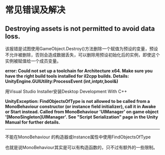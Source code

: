 # 常见错误及解决

## Destroying assets is not permitted to avoid data loss.

该报错是试图使用GameObject.Destroy()方法删除一个赋值为预设的变量，预设不允许被删除，否则会造成数据丢失，可以删除用预设初始化后的实例，即使这个实例被赋值给一个成员变量。

**error: Could not set up a toolchain for Architecture x64. Make sure you have the right build tools installed for il2cpp builds. Details: UnityEngine.GUIUtility:ProcessEvent (int,intptr,bool&)**

用Visual Studio Installer安装Desktop Development With C++



**UnityException: FindObjectsOfType is not allowed to be called from a MonoBehaviour constructor (or instance field initializer), call it in Awake or Start instead. Called from MonoBehaviour 'UIManager' on game object '\[MonoSingleton]UIManager'. See "Script Serialization" page in the Unity Manual for further details.**

****

不能在MonoBehaviour 的构造器或Instance属性中使用FindObjectsOfType&#x20;

也就是说MonoBehaviour其实是可以有构造函数的，只不过有额外的一些限制。

<figure><img src="../../.gitbook/assets/image.png" alt=""><figcaption></figcaption></figure>

